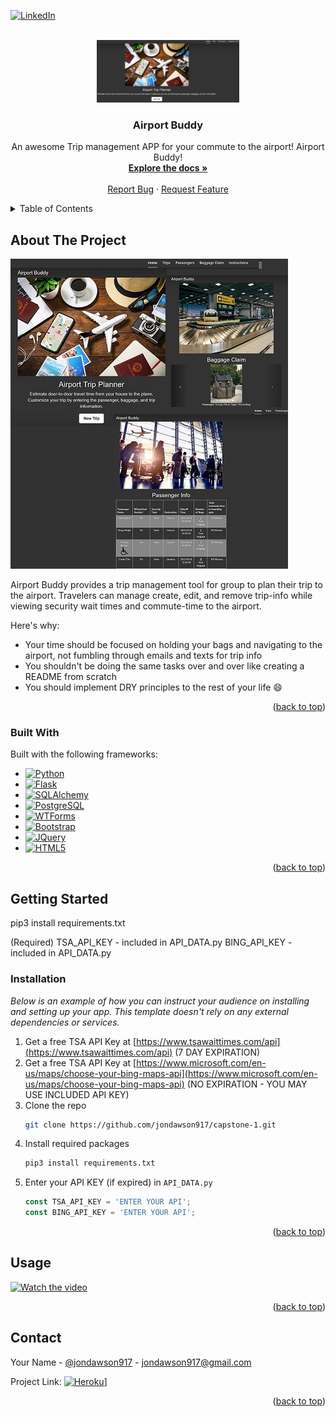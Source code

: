 



<!-- PROJECT SHIELDS -->
<!--
*** I'm using markdown "reference style" links for readability.
*** Reference links are enclosed in brackets [ ] instead of parentheses ( ).
*** See the bottom of this document for the declaration of the reference variables
*** for contributors-url, forks-url, etc. This is an optional, concise syntax you may use.
*** https://www.markdownguide.org/basic-syntax/#reference-style-links
-->

[![LinkedIn][linkedin-shield]][linkedin-url]



<!-- PROJECT LOGO -->
<br />
<div align="center">
  <a href="https://git.heroku.com/airport-buddy.git">
    <img src="images/thumbnail.jpg" alt="Logo" width="228" height="100">
  </a>

  <h3 align="center">Airport Buddy</h3>

  <p align="center">
    An awesome Trip management APP for your commute to the airport! Airport Buddy!
    <br />
    <a href="https://github.com/jondawson917/capstone-1/readme.md"><strong>Explore the docs »</strong></a>
    <br />
    <br />
    <a href="mailto:jondawson917@gmail.com">Report Bug</a>
    ·
    <a href="mailto:jondawson917@gmail.com">Request Feature</a>
  </p>
</div>



<!-- TABLE OF CONTENTS -->
<details>
  <summary>Table of Contents</summary>
  <ol>
    <li>
      <a href="#about-the-project">About The Project</a>
      <ul>
        <li><a href="#built-with">Built With</a></li>
      </ul>
    </li>
    <li>
      <a href="#getting-started">Getting Started</a>
      <ul>
        <li><a href="#prerequisites">Prerequisites</a></li>
        <li><a href="#installation">Installation</a></li>
        <li><a href="#Usage">Usage</a></li>
        <li><a href="#Contact">Contact</a></li>
      </ul>
    </li>
  </ol>
</details>



<!-- ABOUT THE PROJECT -->
## About The Project

[![Product Name Screen Shot][product-screenshot]](https://example.com)

Airport Buddy provides a trip management tool for group to plan their trip to the airport. 
Travelers can manage create, edit, and remove trip-info while viewing security wait times and commute-time to the airport.

Here's why:
* Your time should be focused on holding your bags and navigating to the airport, not fumbling through emails and texts for trip info
* You shouldn't be doing the same tasks over and over like creating a README from scratch
* You should implement DRY principles to the rest of your life :smile:



<p align="right">(<a href="#readme-top">back to top</a>)</p>



### Built With

Built with the following frameworks:

* [![Python][Python-shield]][Python-url]
* [![Flask][Flask-shield]][Flask-url]
* [![SQLAlchemy][SQLAlchemy-shield]][SqlAlchemy-url]
* [![PostgreSQL][Postgres-shield]][Postgres-url]
* [![WTForms][WTForms-shield]][WTForms-url]
* [![Bootstrap][Bootstrap.com]][Bootstrap-url]
* [![JQuery][JQuery.com]][JQuery-url]
* [![HTML5][HTML-shield]][HTML-url]

<p align="right">(<a href="#readme-top">back to top</a>)</p>



<!-- GETTING STARTED -->
## Getting Started


pip3 install requirements.txt

(Required) TSA_API_KEY - included in API_DATA.py
           BING_API_KEY - included in API_DATA.py


### Installation

_Below is an example of how you can instruct your audience on installing and setting up your app. This template doesn't rely on any external dependencies or services._

1. Get a free TSA API Key at [https://www.tsawaittimes.com/api](https://www.tsawaittimes.com/api) (7 DAY EXPIRATION)
2. Get a free TSA API Key at [https://www.microsoft.com/en-us/maps/choose-your-bing-maps-api](https://www.microsoft.com/en-us/maps/choose-your-bing-maps-api) (NO EXPIRATION - YOU MAY USE INCLUDED API KEY)
3. Clone the repo
   ```sh
   git clone https://github.com/jondawson917/capstone-1.git
   ```
3. Install required packages
   ```sh
   pip3 install requirements.txt
   ```
4. Enter your API KEY (if expired) in `API_DATA.py`
   ```js
   const TSA_API_KEY = 'ENTER YOUR API';
   const BING_API_KEY = 'ENTER YOUR API';
   ```

<p align="right">(<a href="#readme-top">back to top</a>)</p>



<!-- USAGE EXAMPLES -->
## Usage

[![Watch the video](https://img.youtube.com/vi/G0MnTOLshXE/maxresdefault.jpg)](https://www.youtube.com/embed/G0MnTOLshXE)

<p align="right">(<a href="#readme-top">back to top</a>)</p>




<!-- CONTACT -->
## Contact

Your Name - [@jondawson917](https://twitter.com/jondawson917) - jondawson917@gmail.com

Project Link: [![Heroku][heroku-shield]][project-url]]

<p align="right">(<a href="#readme-top">back to top</a>)</p>



<!-- LINKS & IMAGES -->
[contributors-shield]: https://img.shields.io/github/contributors/othneildrew/Best-README-Template.svg?style=for-the-badge
[contributors-url]: https://github.com/othneildrew/Best-README-Template/graphs/contributors
[forks-shield]: https://img.shields.io/github/forks/othneildrew/Best-README-Template.svg?style=for-the-badge
[forks-url]: https://github.com/othneildrew/Best-README-Template/network/members
[stars-shield]: https://img.shields.io/github/stars/othneildrew/Best-README-Template.svg?style=for-the-badge
[stars-url]: https://github.com/othneildrew/Best-README-Template/stargazers
[issues-shield]: https://img.shields.io/github/issues/othneildrew/Best-README-Template.svg?style=for-the-badge
[issues-url]: https://github.com/othneildrew/Best-README-Template/issues
[license-shield]: https://img.shields.io/github/license/othneildrew/Best-README-Template.svg?style=for-the-badge
[license-url]: https://github.com/othneildrew/Best-README-Template/blob/master/LICENSE.txt
[linkedin-shield]: https://img.shields.io/badge/-LinkedIn-black.svg?style=for-the-badge&logo=linkedin&colorB=555
[linkedin-url]: https://linkedin.com/in/jondawson917
[product-screenshot]: images/Airport_Buddy.jpg
[Bootstrap.com]: https://img.shields.io/badge/Bootstrap-563D7C?style=for-the-badge&logo=bootstrap&logoColor=white
[Bootstrap-url]: https://getbootstrap.com
[JQuery.com]: https://img.shields.io/badge/jQuery-0769AD?style=for-the-badge&logo=jquery&logoColor=white
[JQuery-url]: https://jquery.com
[HTML-url]: https://developer.mozilla.org/en-US/docs/Glossary/HTML5
[Flask-shield]: https://img.shields.io/badge/flask-%23000.svg?style=for-the-badge&logo=flask&logoColor=white
[Python-shield]: https://img.shields.io/badge/python-3670A0?style=for-the-badge&logo=python&logoColor=ffdd54
[Postgres-shield]: https://img.shields.io/badge/postgres-%23316192.svg?style=for-the-badge&logo=postgresql&logoColor=white
[HTML-shield]: https://img.shields.io/badge/HTML-239120?style=for-the-badge&logo=html5&logoColor=white
[SQLAlchemy-shield]: https://img.shields.io/badge/-SqlAlchemy-orange
[WTForms-shield]: https://img.shields.io/badge/-WTForms-lightgrey
[Heroku-shield]: https://img.shields.io/badge/heroku-%23430098.svg?style=for-the-badge&logo=heroku&logoColor=white
[project-url]: https://git.heroku.com/airport-buddy.git
[Python-url]: https://python.org
[WTForms-url]: https://github.com/wtforms/wtforms
[Flask-url]: https://flask.palletsprojects.com/
[SQLAlchemy-url]: https://www.sqlalchemy.org/
[Postgres-url]: https://www.postgresql.org/
[video-url]: https://www.youtube.com/watch?v=G0MnTOLshXE
